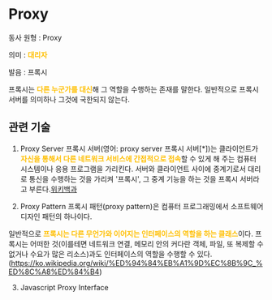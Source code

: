 # Proxy

동사 원형 : Proxy

의미  : <span style="color:#FFBF00; font-weight:bold;">대리자</span>

발음 : 프록시

프록시는  <span style="color:#FFBF00; font-weight:bold;">다른 누군가를 대신</span>해 그 역할을 수행하는 존재를 말한다. 
일반적으로 프록시 서버를 의미하나 그것에 국한되지 않는다.

## 관련 기술
1. Proxy Server
프록시 서버(영어: proxy server 프록시 서버[*])는 클라이언트가 <span style="color:#FFBF00; font-weight:bold;">자신을 통해서 다른 네트워크 서비스에 간접적으로 접속</span>할 수 있게 해 주는 컴퓨터 시스템이나 응용 프로그램을 가리킨다. 서버와 클라이언트 사이에 중계기로서 대리로 통신을 수행하는 것을 가리켜 '프록시', 그 중계 기능을 하는 것을 프록시 서버라고 부른다.[위키백과](https://ko.wikipedia.org/wiki/%ED%94%84%EB%A1%9D%EC%8B%9C_%EC%84%9C%EB%B2%84)


2. Proxy Pattern
프록시 패턴(proxy pattern)은 컴퓨터 프로그래밍에서 소프트웨어 디자인 패턴의 하나이다.

일반적으로  <span style="color:#FFBF00; font-weight:bold;">프록시는 다른 무언가와 이어지는 인터페이스의 역할을 하는 클래스</span>이다. 프록시는 어떠한 것(이를테면 네트워크 연결, 메모리 안의 커다란 객체, 파일, 또 복제할 수 없거나 수요가 많은 리소스)과도 인터페이스의 역할을 수행할 수 있다.(https://ko.wikipedia.org/wiki/%ED%94%84%EB%A1%9D%EC%8B%9C_%ED%8C%A8%ED%84%B4)

3. Javascript Proxy Interface

